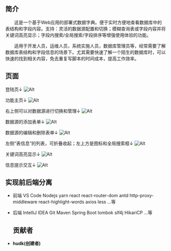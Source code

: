 ## 简介
&emsp;&emsp;这是一个基于Web应用的部署式数据字典。便于实时方便地查看数据库中的表结构和字段内容。支持：灵活的数据源配置和切换；模糊查询表或字段内容并将关键词高亮显示；字段内搜索/全局搜索/字段排序等增强使用体验的功能。

&emsp;&emsp;适用于开发人员，运维人员，系统实施人员，数据库管理员等，经常需要了解数据库表结构和字段信息的场景下。尤其需要快速了解一个陌生的数据库时，可以快速的找到相关内容，免去重复写脚本的时间成本，提高工作效率。

## 页面

登陆页↓
![Alt](https://images.gitee.com/uploads/images/2019/1030/233656_7719528b_4968345.png)

功能主页↓
![Alt](http://static.hudk.top/img/dic/admin.png)

右上侧可以对数据源进行切换和管理↓
![Alt](https://images.gitee.com/uploads/images/2019/1030/233651_69e2428a_4968345.png)

数据源的添加表单↓
![Alt](http://static.hudk.top/img/dic/dbadd.png)

数据源的编辑和删除表单↓
![Alt](https://images.gitee.com/uploads/images/2019/1030/233654_d912c271_4968345.png)

左侧“表信息”的列表，可折叠收起；左上方是图标和全局搜索框↓
![Alt](https://images.gitee.com/uploads/images/2019/1030/233653_72db816d_4968345.png)

关键词高亮显示↓
![Alt](http://static.hudk.top/img/dic/highfont.png)

信息提示交互↓
![Alt](http://static.hudk.top/img/dic/massage.png)

## 实现前后端分离
- 前端
  VS Code
  Nodejs
  yarn
  react
  react-router-dom
  antd
  http-proxy-middleware
  react-highlight-words
  axios
  less 
  ...等

- 后端
  IntelliJ IDEA
  Git
  Maven
  Spring Boot
  lombok
  slf4j
  HikariCP
  ...等

  ## 贡献者
- **hudk(创建者)**





